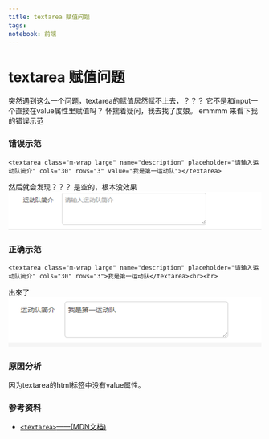 ```yaml
---
title: textarea 赋值问题
tags: 
notebook: 前端
---
```

# textarea 赋值问题
突然遇到这么一个问题，textarea的赋值居然赋不上去，？？？ 它不是和input一个直接在value属性里赋值吗？
怀揣着疑问，我去找了度娘。
emmmm
来看下我的错误示范
### 错误示范
```
<textarea class="m-wrap large" name="description" placeholder="请输入运动队简介" cols="30" rows="3" value="我是第一运动队"></textarea>
```
然后就会发现？？？
是空的，根本没效果     
![](https://raw.githubusercontent.com/heihuahe/myGallery/master/noteImage/20190906161215.png)

### 正确示范
```
<textarea class="m-wrap large" name="description" placeholder="请输入运动队简介" cols="30" rows="3">我是第一运动队</textarea><br><br>
```
出來了
![](https://raw.githubusercontent.com/heihuahe/myGallery/master/noteImage/20190906161656.png)

### 原因分析
因为textarea的html标签中没有value属性。
### 参考资料
- [`<textarea>`——(MDN文档)](https://developer.mozilla.org/zh-CN/docs/Web/HTML/Element/textarea)